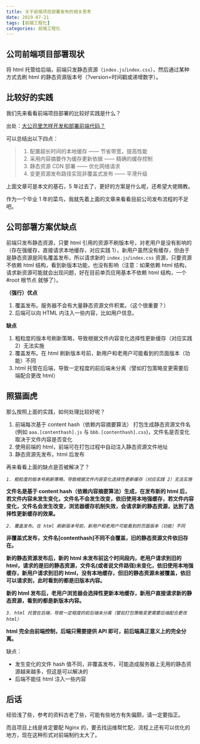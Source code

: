 ```yaml
---
title: 关于前端项目部署发布的相关思考
date: 2019-07-21
tags: [前端工程化]
categories: 前端工程化
---
```


## 公司前端项目部署现状

将 html 托管给后端，前端只发静态资源（`index.js`/`index.css`），然后通过某种方式去刷 html 的静态资源版本号（?version=时间戳或递增数字）。

## 比较好的实践

我们先来看看前端项目部署的比较好实践是什么？

出处：[大公司里怎样开发和部署前端代码？](https://www.zhihu.com/question/20790576/answer/32602154)

可以总结出以下四点：

> 1. 配置超长时间的本地缓存 —— 节省带宽，提高性能
> 2. 采用内容摘要作为缓存更新依据 —— 精确的缓存控制
> 3. 静态资源 CDN 部署 —— 优化网络请求
> 4. 变更资源发布路径实现非覆盖式发布 —— 平滑升级

上面文章可是本文的基石，5 年过去了，更好的方案是什么呢，还希望大佬赐教。

作为一个毕业 1 年的菜鸟，我就先着上面的文章来看看目前公司发布流程的不足吧。

## 公司部署方案优缺点

前端只发布静态资源，只要 html 引用的资源不刷版本号，对老用户是没有影响的（存在强缓存，直接请求本地缓存，对应实践 1），新用户虽然没有缓存，但由于是静态资源是同名覆盖发布，所以请求新的 `index.js`/`index.css` 资源，只要资源不依赖 html 结构，看到新版本功能，也没有影响（注意：如果依赖 html 结构，请求新资源可能就会出现问题，好在目前单页应用基本不依赖 html 结构，一个#root 根节点 就够了）。

**（强行）优点**

1. 覆盖发布。服务器不会有大量静态资源文件积累。（这个很重要？）
2. 后端可以向 HTML 内注入一些内容，比如用户信息。

**缺点**

1. 粗粒度的版本号刷新策略，导致根据文件内容变化选择性更新缓存（对应实践 2）无法实施
2. 覆盖发布。在 html 刷新版本号前，新用户和老用户可能看到的页面版本（功能）不同
3. html 托管在后端，导致一定程度的前后端未分离（譬如打包策略变更需要后端配合更改 html）

## 照猫画虎

那么按照上面的实践，如何处理比较好呢？

1. 前端每次基于 content hash（依赖内容摘要算法） 打包生成静态资源文件名(例如 `aaa.[contenthash].js` 与 `bbb.[contenthash].css`)，文件名是否变化取决于文件内容是否变化
2. 使用前端的 html，前端可在打包过程中自动注入静态资源文件地址
3. 静态资源先发布，html 后发布

再来看看上面的缺点是否被解决了？

_`1. 粗粒度的版本号刷新策略，导致根据文件内容变化选择性更新缓存（对应实践 2）无法实施`_

**文件名是基于 content hash（依赖内容摘要算法）生成，在发布新的 html 后，若文件内容未发生变化，文件名不会发生改变，依旧使用本地强缓存，若文件内容变化，文件名会发生改变，浏览器缓存机制失效，会请求新的静态资源，达到了选择性更新缓存的效果。**

_`2. 覆盖发布。在 html 刷新版本号前，新用户和老用户可能看到的页面版本（功能）不同`_

**非覆盖式发布，文件名[contenthash]不同不会覆盖，旧的静态资源文件依旧存在。**

**新的静态资源发布后，新的 html 未发布前这个时间段内，老用户请求到旧的 html，请求的是旧的静态资源，文件名(或者说文件路径)未变化，依旧使用本地强缓存，新用户请求到旧的 html，没有本地缓存，但旧的静态资源未被覆盖，依旧可以请求到，此时看到的都是旧版本内容。**

**新的 html 发布后，老用户浏览器会选择性更新本地缓存，新用户直接请求新的静态资源，看到的都是新版本内容。**

_`3. html 托管在后端，导致一定程度的前后端未分离（譬如打包策略变更需要后端配合更改 html）`_

**html 完全由前端控制，后端只需要提供 API 即可，前后端真正意义上的完全分离。**

缺点：

- 发生变化的文件 hash 值不同，非覆盖发布，可能造成服务器上无用的静态资源越来越多，但这是可以解决的
- 后端不能往 html 注入一些内容

## 后话

经验浅了些，参考的资料古老了些，可能有些地方有失偏颇，请一定要指正。

而且项目上线是肯定要配 Nginx 的，要去找运维帮忙配，流程上还有可以优化的地方，现在这种形式对前端制约太大了。
